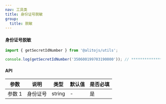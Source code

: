 ```yaml
---
nav: 工具类
title: 身份证号脱敏
group:
  title: 脱敏
---
```


#### 身份证号脱敏

```js
import { getSecretIdNumber } from '@alitojs/utils';

console.log(getSecretIdNumber('350600199703190000')); // **************0000
```

#### API

| 参数   | 说明             | 类型   | 默认值 | 是否必填 |
| ------ | ---------------- | ------ | ------ | -------- |
| 参数 1 | 身份证号 | string | -     | 是       |
